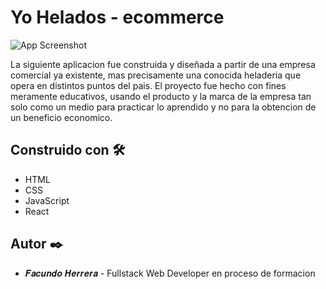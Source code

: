
# Yo Helados - ecommerce

![App Screenshot](https://scontent.fcor2-2.fna.fbcdn.net/v/t39.30808-6/272973963_5180834145268368_1609589585057874965_n.jpg?_nc_cat=110&ccb=1-7&_nc_sid=09cbfe&_nc_ohc=vEPReq-c6e4AX9Z3Ktw&_nc_ht=scontent.fcor2-2.fna&oh=00_AfA60uHzJqLWyeYfQO_xF2r34-CMu8jv00ZhD0q2BkkkIg&oe=6396D540)

La siguiente aplicacion fue construida y diseñada a partir de una empresa comercial ya existente, mas precisamente una conocida heladeria que opera en distintos puntos del pais. El proyecto fue hecho con fines meramente educativos, usando el producto y la marca de la empresa tan solo como un medio para practicar lo aprendido y no para la obtencion de un beneficio economico.


## Construido con 🛠️
- HTML
- CSS
- JavaScript
- React

## Autor ✒️
- 𝑭𝒂𝒄𝒖𝒏𝒅𝒐 𝑯𝒆𝒓𝒓𝒆𝒓𝒂 - Fullstack Web Developer en proceso de formacion



